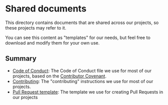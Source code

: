 # Shared documents

This directory contains documents that are shared across our projects, so these projects may refer to it.

You can see this content as "templates" for our needs, but feel free to download and modify them for your own use.

## Summary

- [Code of Conduct](./CODE_OF_CONDUCT.md): The Code of Conduct file we use for most of our projects, based on the [Contributor Covenant](https://www.contributor-covenant.org).
- [Contributing](./CONTRIBUTING.md): The "contributing" instructions we use for most of our projects.
- [Pull Request template](./PULL_REQUEST_TEMPLATE.md): The template we use for creating Pull Requests in our projects